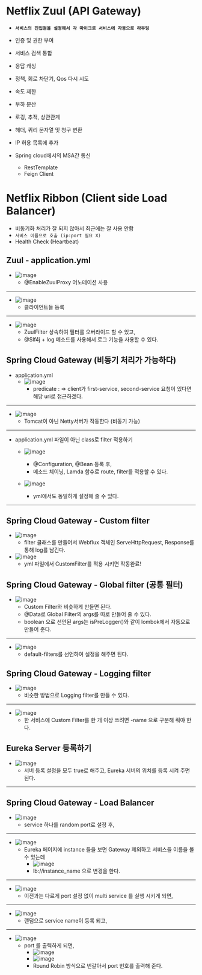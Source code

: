 # Netflix Zuul (API Gateway)
  - __`서비스의 진입점을 설정해서 각 마이크로 서비스에 자동으로 라우팅`__
  - 인증 및 권한 부여
  - 서비스 검색 통합
  - 응답 캐싱
  - 정책, 회로 차단기, Qos 다시 시도
  - 속도 제한
  - 부하 분산
  - 로깅, 추적, 상관관계
  - 헤더, 쿼리 문자열 및 청구 변환
  - IP 허용 목록에 추가

- Spring cloud에서의 MSA간 통신
  - RestTemplate
  - Feign Client

# Netflix Ribbon (Client side Load Balancer)
  - 비동기화 처리가 잘 되지 않아서 최근에는 잘 사용 안함
  - `서비스 이름으로 호출 (ip:port 필요 X)`
  - Health Check (Heartbeat)

## Zuul - application.yml
- ![image](https://user-images.githubusercontent.com/35948339/120265941-ec1ecd00-c2db-11eb-9684-bdde90cbbfc9.png)
  - @EnableZuulProxy 어노테이션 사용
-------
- ![image](https://user-images.githubusercontent.com/35948339/120265900-de694780-c2db-11eb-9ce4-910910171569.png)
  - 클라이언트들 등록
-------
- ![image](https://user-images.githubusercontent.com/35948339/120265995-022c8d80-c2dc-11eb-8a34-6246ede4b9e2.png)
  - ZuulFilter 상속하여 필터를 오버라이드 할 수 있고,
  - @Slf4j + log 메소드를 사용해서 로그 기능을 사용할 수 있다.

## Spring Cloud Gateway (비동기 처리가 가능하다) 
  - application.yml
    - ![image](https://user-images.githubusercontent.com/35948339/120267053-238e7900-c2de-11eb-80b0-7dcd253c73c8.png)
      - predicate : => client가 first-service, second-service 요청이 있다면 해당 uri로 접근하겠다.
-------
  - ![image](https://user-images.githubusercontent.com/35948339/120281424-e2a15f00-c2f3-11eb-993b-c38bb4dda7ef.png)
    - Tomcat이 아닌 Netty서버가 작동한다 (비동기 가능)
-------
  - application.yml 파일이 아닌 class로 filter 적용하기
    - ![image](https://user-images.githubusercontent.com/35948339/120311947-1770de80-c313-11eb-82e1-0710aa939d3a.png)
      - @Configuration, @Bean 등록 후,
      - 메소드 체이닝, Lamda 함수로 route, filter를 적용할 수 있다.
      
    - ![image](https://user-images.githubusercontent.com/35948339/120314021-bdbde380-c315-11eb-993b-08d5e8d09783.png)
      - yml에서도 동일하게 설정해 줄 수 있다.
-------

## Spring Cloud Gateway - Custom filter
  - ![image](https://user-images.githubusercontent.com/35948339/120331007-50677e00-c328-11eb-96a9-82678eac0c99.png)
    - filter 클래스를 만들어서 Webflux 객체인 ServeHttpRequest, Response를 통해 log를 남긴다.
  - ![image](https://user-images.githubusercontent.com/35948339/120331497-cb309900-c328-11eb-85bd-3b24ea31170d.png)
    - yml 파일에서 CustomFilter를 적용 시키면 작동완료!

## Spring Cloud Gateway - Global filter (공통 필터)
  - ![image](https://user-images.githubusercontent.com/35948339/120343828-fff61d80-c333-11eb-9e02-3070a0450781.png)
    - Custom Filter와 비슷하게 만들면 된다.
    - @Data로 Global Filter의 args를 따로 만들어 줄 수 있다.
    - boolean 으로 선언된 args는 isPreLogger()와 같이 lombok에서 자동으로 만들어 준다.
-------
  - ![image](https://user-images.githubusercontent.com/35948339/120343739-ed7be400-c333-11eb-8dc1-d2206d3f1ced.png)
    - default-filters를 선언하여 설정을 해주면 된다.

## Spring Cloud Gateway - Logging filter
  - ![image](https://user-images.githubusercontent.com/35948339/120348694-5d8c6900-c338-11eb-89d1-5610c29f6823.png)
    - 비슷한 방법으로 Logging filter를 만들 수 있다.
-------
  - ![image](https://user-images.githubusercontent.com/35948339/120348512-3766c900-c338-11eb-8f25-d1ec1b10e231.png)
    - 한 서비스에 Custom Filter를 한 개 이상 쓰려면 -name 으로 구분해 줘야 한다.

## Eureka Server 등록하기
  - ![image](https://user-images.githubusercontent.com/35948339/120353044-52d3d300-c33c-11eb-8448-cacf5584bf68.png)
    - 서버 등록 설정을 모두 true로 해주고, Eureka 서버의 위치를 등록 시켜 주면 된다.
-------

## Spring Cloud Gateway - Load Balancer
  - ![image](https://user-images.githubusercontent.com/35948339/120357463-713bcd80-c340-11eb-807d-12afe2663bd1.png)
    - service 하나를 random port로 설정 후,
-------
  - ![image](https://user-images.githubusercontent.com/35948339/120353197-77c84600-c33c-11eb-8692-9f87dd061050.png)
    - Eureka 페이지에 instance 들을 보면 Gateway 제외하고 서비스들 이름을 볼 수 있는데
      - ![image](https://user-images.githubusercontent.com/35948339/120353392-9a5a5f00-c33c-11eb-96e3-00f3f07ace46.png)
      - lb://instance_name 으로 변경을 한다.
-------
  - ![image](https://user-images.githubusercontent.com/35948339/120357650-a5af8980-c340-11eb-8df2-9847f89518f5.png)
    - 이전과는 다르게 port 설정 없이 multi service 를 실행 시키게 되면,
-------
  - ![image](https://user-images.githubusercontent.com/35948339/120357837-d394ce00-c340-11eb-8748-4618c68e3e7c.png)
    - 랜덤으로 service name이 등록 되고,
-------
  - ![image](https://user-images.githubusercontent.com/35948339/120357924-ea3b2500-c340-11eb-9975-89dcd9008faa.png)
    - port 를 출력하게 되면, 
      - ![image](https://user-images.githubusercontent.com/35948339/120358016-063ec680-c341-11eb-867a-b8e288a3d0d3.png)
      - ![image](https://user-images.githubusercontent.com/35948339/120358053-0f2f9800-c341-11eb-8fa4-5a57c1792354.png)
      - Round Robin 방식으로 번갈아서 port 번호를 출력해 준다.




